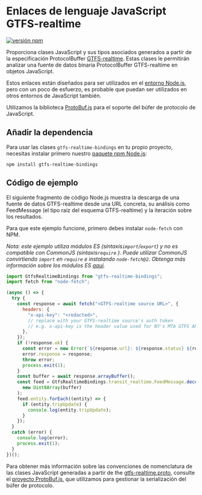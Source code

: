 # Enlaces de lenguaje JavaScript GTFS-realtime

[![versión npm](https://badge.fury.io/js/gtfs-realtime-bindings.svg)](http://badge.fury.io/js/gtfs-realtime-bindings)

Proporciona clases JavaScript y sus tipos asociados generados a partir de la especificación ProtocolBuffer [GTFS-realtime](https://github.com/google/transit/tree/master/gtfs-realtime). Estas clases le permitirán analizar una fuente de datos binaria ProtocolBuffer GTFS-realtime en objetos JavaScript.

Estos enlaces están diseñados para ser utilizados en el [entorno Node.js](http://nodejs.org/), pero con un poco de esfuerzo, es probable que puedan ser utilizados en otros entornos de JavaScript también.

Utilizamos la biblioteca [ProtoBuf.js](https://github.com/dcodeIO/ProtoBuf.js) para el soporte del búfer de protocolo de JavaScript.

## Añadir la dependencia

Para usar las clases `gtfs-realtime-bindings` en tu propio proyecto, necesitas instalar primero nuestro [paquete npm Node.js](https://www.npmjs.com/package/gtfs-realtime-bindings):

    npm install gtfs-realtime-bindings

## Código de ejemplo

El siguiente fragmento de código Node.js muestra la descarga de una fuente de datos GTFS-realtime desde una URL concreta, su análisis como FeedMessage (el tipo raíz del esquema GTFS-realtime) y la iteración sobre los resultados.

Para que este ejemplo funcione, primero debes instalar `node-fetch` con NPM.

_Nota: este ejemplo utiliza módulos ES (sintaxis`import`/`export`) y no es compatible con CommonJS (sintaxis`require` ). Puede utilizar CommonJS convirtiendo `import` en `require` e instalando `node-fetch@2`. Obtenga más información sobre los módulos ES [aquí](https://nodejs.org/api/esm.html)._

```javascript
import GtfsRealtimeBindings from "gtfs-realtime-bindings";
import fetch from "node-fetch";

(async () => {
  try {
    const response = await fetch("<GTFS-realtime source URL>", {
      headers: {
        "x-api-key": "<redacted>",
        // replace with your GTFS-realtime source's auth token
        // e.g. x-api-key is the header value used for NY's MTA GTFS APIs
      },
    });
    if (!response.ok) {
      const error = new Error(`${response.url}: ${response.status} ${response.statusText}`);
      error.response = response;
      throw error;
      process.exit(1);
    }
    const buffer = await response.arrayBuffer();
    const feed = GtfsRealtimeBindings.transit_realtime.FeedMessage.decode(
      new Uint8Array(buffer)
    );
    feed.entity.forEach((entity) => {
      if (entity.tripUpdate) {
        console.log(entity.tripUpdate);
      }
    });
  }
  catch (error) {
    console.log(error);
    process.exit(1);
  }
})();
```

Para obtener más información sobre las convenciones de nomenclatura de las clases JavaScript generadas a partir de the [gtfs-realtime.proto](https://github.com/google/transit/blob/master/gtfs-realtime/proto/gtfs-realtime.proto), consulte el [proyecto ProtoBuf.js](https://github.com/dcodeIO/ProtoBuf.js/wiki), que utilizamos para gestionar la serialización del búfer de protocolo.
